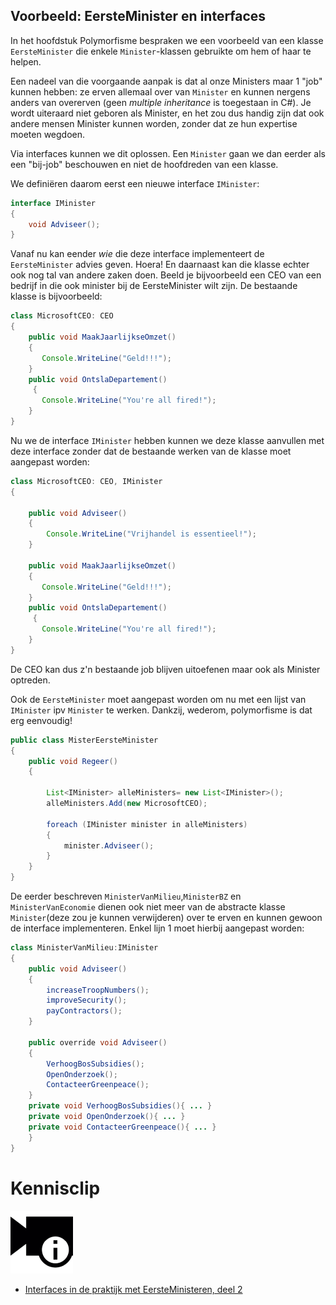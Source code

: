 ##  Voorbeeld: EersteMinister en interfaces

In het hoofdstuk Polymorfisme bespraken we een voorbeeld van een klasse ``EersteMinister`` die enkele ``Minister``-klassen gebruikte om hem of haar te helpen.

Een nadeel van die voorgaande aanpak is dat al onze Ministers maar 1 "job" kunnen hebben: ze erven allemaal over van ``Minister`` en kunnen nergens anders van overerven (geen *multiple inheritance* is toegestaan in C#). Je wordt uiteraard niet geboren als Minister, en het zou dus handig zijn dat ook andere mensen Minister kunnen worden, zonder dat ze hun expertise moeten wegdoen. 

Via interfaces kunnen we dit oplossen. Een ``Minister`` gaan we dan eerder als een "bij-job" beschouwen en niet de hoofdreden van een klasse.

We definiëren daarom eerst een nieuwe interface ``IMinister``:
```java
interface IMinister
{
    void Adviseer();
}
```

Vanaf nu kan eender *wie* die deze interface implementeert de ``EersteMinister`` advies geven. Hoera! En daarnaast kan die klasse echter ook nog tal van andere zaken doen. Beeld je bijvoorbeeld een CEO van een bedrijf in die ook minister bij de EersteMinister wilt zijn. De bestaande klasse is bijvoorbeeld:

```java
class MicrosoftCEO: CEO
{
    public void MaakJaarlijkseOmzet()
    { 
       Console.WriteLine("Geld!!!");       
    }
    public void OntslaDepartement()
     { 
       Console.WriteLine("You're all fired!");       
    }
}
```
Nu we de interface ``IMinister`` hebben kunnen we deze klasse aanvullen met deze interface zonder dat de bestaande werken van de klasse moet aangepast worden:
```java
class MicrosoftCEO: CEO, IMinister
{
     
    public void Adviseer()
    { 
        Console.WriteLine("Vrijhandel is essentieel!");
    }
    
    public void MaakJaarlijkseOmzet()
    { 
       Console.WriteLine("Geld!!!");       
    }
    public void OntslaDepartement()
     { 
       Console.WriteLine("You're all fired!");       
    }
}
```
De CEO kan dus z'n bestaande job blijven uitoefenen maar ook als Minister optreden. 

Ook de ``EersteMinister`` moet aangepast worden om nu met een lijst van ``IMinister`` ipv ``Minister`` te werken. Dankzij, wederom, polymorfisme is dat erg eenvoudig! 

```java
public class MisterEersteMinister
{
    public void Regeer()
    {
    
        List<IMinister> alleMinisters= new List<IMinister>();
        alleMinisters.Add(new MicrosoftCEO);
        
        foreach (IMinister minister in alleMinisters)
        {
            minister.Adviseer();
        }
    }
}
```

De eerder beschreven ``MinisterVanMilieu``,``MinisterBZ`` en ``MinisterVanEconomie`` dienen ook niet meer van de abstracte klasse ``Minister``(deze zou je kunnen verwijderen) over te erven en kunnen gewoon de interface implementeren. Enkel lijn 1 moet hierbij aangepast worden:

```java
class MinisterVanMilieu:IMinister
{
    public void Adviseer()
    {
        increaseTroopNumbers();
        improveSecurity();
        payContractors();
    }

    public override void Adviseer()
    {
        VerhoogBosSubsidies();
        OpenOnderzoek();
        ContacteerGreenpeace();
    }
    private void VerhoogBosSubsidies(){ ... }
    private void OpenOnderzoek(){ ... }
    private void ContacteerGreenpeace(){ ... }
    }
}
```

<!---NOBOOKSTART--->
# Kennisclip
![](../assets/infoclip.png)

* [Interfaces in de praktijk met EersteMinisteren, deel 2](https://ap.cloud.panopto.eu/Panopto/Pages/Viewer.aspx?id=1df92edd-ba85-42f4-bdd0-abac0149cc10)
<!---NOBOOKEND--->
